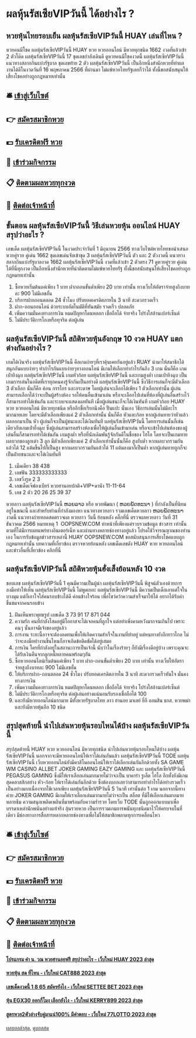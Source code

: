 # ผลหุ้นรัสเซียVIPวันนี้ ได้อย่างไร ?
## หวยหุ้นไทยรอบเย็น ผลหุ้นรัสเซียVIPวันนี้ HUAY เล่นที่ไหน ?
หวยคนมีโชค ผลหุ้นรัสเซียVIPวันนี้ HUAY หวย หวยออนไลน์ มีหวยทุกชนิด 1662 งวดที่แล้วเข้า 2 ตัวโต๊ด ผลหุ้นรัสเซียVIPวันนี้ 17 ชุดเลขกำลังเดินดี ดูหวยคนมีโชคงวดนี้ ผลหุ้นรัสเซียVIPวันนี้ แนวทางสลากกินแบ่งรัฐบาล ชุดเลขท้าย 2 ตัว ผลหุ้นรัสเซียVIPวันนี้ เป็นอีกหนึ่งสำนักหวยที่ทำผลงานได้ดีในงวดวันที่ 16 พฤษภาคม 2566 ที่ผ่านมา ไม่แพ้หวยไทยรัฐเลยก็ว่าได้ ทั้งนี้ขอสนับสนุนให้เสี่ยงโชคอย่างถูกกฎหมายเท่านั้น

## 🛎 [เข้าสู่เว็บไซต์](https://bit.ly/3BG5bNw)
## 👉 [สมัครสมาชิกหวย](https://bit.ly/3BG5bNw)
## 💵 [รับเครดิตฟรี หวย](https://bit.ly/3C3mvgS)
## 👑 [เข้าร่วมกิจกรรม](https://bit.ly/3C3mvgS)
## 📋 [ติดตามผลหวยทุกงวด](https://bit.ly/3C3mvgS)
## 📱 [ติดต่อเจ้าหน้าที่](https://bit.ly/3C3mvgS)

## ขั้นตอน ผลหุ้นรัสเซียVIPวันนี้ วิธีเล่นหวยหุ้น ออนไลน์ HUAY สรุปว่าอะไร ?
เลขเด็ด ผลหุ้นรัสเซียVIPวันนี้ ในงวดประจำวันที่ 1 มิถุนายน 2566 ทางเว็บไซต์หวยไทยขอนำเสนอหวยคู่รวย คู่เด่น 1662 ชุดเลขเด่นจับเข้าชุด 3 ผลหุ้นรัสเซียVIPวันนี้ ตัว และ 2 ตัวงวดนี้ แนวทางสลากกินแบ่งรัฐบาลงวด 1662 ผลหุ้นรัสเซียVIPวันนี้ งวดที่แล้วเข้า 2 ตัวตรง 71 ดูหวยคู่รวย คู่เด่นได้ที่นี่ทุกงวด เป็นอีกหนึ่งสำนักหวยที่น่าติดตามไม่แพ้หวยไทยรัฐ ทั้งนี้ขอสนับสนุนให้เสี่ยงโชคอย่างถูกกฎหมายเท่านั้น
1. ซื้อหวยเริ่มต้นแค่เพียง 1 บาท ฝากถอนขั้นต่ำเพียง 20 บาท เท่านั้น ทางเว็บให้อัตราจ่ายสูงถึงบาทละ 900 ไม่มีเลขอั้น
2. บริการฝากถอนตลอด 24 ชั่วโมง ปรับยอดเครดิตภายใน 3 นาที สะดวกรวดเร็ว
3. ฝาก-ถอนออนไลน์ ด้วยระบบอัตโนมัติที่ทันสมัย รวดเร็ว ปลอดภัย
4. เพิ่มความมั่นคงทางการเงิน หมดปัญหาโดนหลอก เชื่อถือได้ จ่ายจริง โปร่งใสล้านเปอร์เซ็นต์
5. ไม่มีประวัติการโกงหรือทุจริต ต่อผู้เล่น

## ผลหุ้นรัสเซียVIPวันนี้ สถิติหวยหุ้นอังกฤษ 10 งวด HUAY แตกต่างกันอย่างไร ?
เกมได้เงินจริง ผลหุ้นรัสเซียVIPวันนี้ คือเกมง่ายๆที่เราคุ้นเคยกันอยู่แล้ว RUAY นำมาให้สมาชิกได้สนุกกันแบบง่ายๆ ทำกำไรกันแบบง่ายๆทางออนไลน์ มีเกมให้เลือกทำกำไรกันถึง 3 เกม นั่นก็คือ เกม เป่ายิงฉุบ ผลหุ้นรัสเซียVIPวันนี้ เกมหัวก้อย ผลหุ้นรัสเซียVIPวันนี้ และเกมสูงต่ำ
เกมเป่ายิงฉุบ เป็นเกมการเล่นในอดีตที่เราทุกคนคงรู้จักกันเป็นอย่างดี ผลหุ้นรัสเซียVIPวันนี้ ซึ่งวิธีการเล่นก็จะมีตัวเลือก 3 ตัวเลือก นั่นก็คือ ค้อน กรรไกร และกระดาษ โดยผู้เล่นจะเลือกได้เพียง 1 ตัวเลือกเท่านั้น ผู้เล่นสามารถเลือกได้ว่าจะเป็นผู้สร้างห้อง รอให้คนอื่นเข้ามาเล่น หรือจะเลือกไปเล่นที่ห้องที่ผู้เล่นอื่นสร้างไว้ก็สามารถทำได้เช่นกัน และระบบจะแสดงผลทันที เมื่อผู้เล่นชนะก็จะได้เงินทันที
เกมหัวก้อย HUAY หวย หวยออนไลน์ มีหวยทุกชนิด หรืออีกชื่อเรียกนึงคือ ปั่นแปะ นั่นเอง วิธีการเล่นนั้นไม่มีอะไรมากมายเลย โดยจะมีตัวเลือกเพียงแค่ 2 ตัวเลือกเท่านั้น นั่นก็คือ หัวและก้อย หากผู้เล่นทายว่าหัวแล้วผลออกมาเป็น หัว ผู้เล่นก็จะเป็นผู้ชนะและได้เงินทันที ผลหุ้นรัสเซียVIPวันนี้ โดยการเล่นนั้นก็เช่นเดียวกับเกมเป่ายิ้งฉุบ ซึ่งผู้เล่นสามารถสร้างห้องเพื่อให้ผู้เล่นอื่นเข้ามาเล่น หรือจะเข้าไปเล่นห้องของผู้เล่นอื่นก็สามารถทำได้เช่นกัน
เกมสูงต่ำ หรือที่นักเดิมพันรู้จักกันดีในชื่อของ ไฮโล โดยจะเป็นเกมทายผลบวกของลูกเต๋า 3 ลูก มีตัวเลือกเพียงแค่ 2 ตัวเลือกเท่านั้นนั้นก็คือ สูงกับต่ำ หากผลบวกรวมกันแล้วได้ 12 แต้มขึ้นไปก็เป็นสูง หากผลบวกรวมกันแล้วได้ 11 แต้มลงมาก็เป็นต่ำ หากผู้เล่นทายถูกก็จะเป็นฝ่ายชนะและจะได้เงินทันที
1. เม็ดเดียว 38 438
2. เลขฟัน 333333333333
3. เลขวิ่งรูด 2 3
4. เลขเด็ดเจ๊ฟองเบียร์ หวยฮานอยปกติ+VIP+ดานัง 11-11-64
5. เลข 2 ตัว 20 26 25 39 37

หวยลาว ผลหุ้นรัสเซียVIPวันนี้ ຫວຍລາວ หรือ หวยพัฒนา ( ຫວຍພັດທະນາ ) ที่กำลังเป็นที่นิยมอยู่ในขณะนี้ และสำหรับท่านที่กำลังมองหา แนวทางหวยลาว รวมเลขเด็ดหวยลาว ຫວຍພັດທະນາ งวดนี้
 แนวทางถ่ายทอดสดตรวจผล หวยลาว วันนี้ ย้อนหลัง คลิ๊กที่นี่ 
ตรวจผลหวยลาว วันที่ 31 ธันวาคม 2566
หมายเหตุ 1  OOPSNEW.COM ทำหน้าที่เพียงแค่รวบรวมข้อมูล ข่าวสาร เท่านั้น ตามที่ได้มีการเผยแพร่ทางอินเตอร์เน็ท และผ่านทางหลายช่องทางอยู่แล้ว โปรดใช้วิจารณญาณของท่านเอง ในการรับข้อมูลข่าวสารเหล่านี้ HUAY OOPSNEW.COM ขอสนับสนุนการเสี่ยงโชคแบบถูกกฎหมายเท่านั้น
บทความที่เกี่ยวข้อง
ตรวจหวยย้อนหลัง เลขเด็ดเลขดัง HUAY หวย หวยออนไลน์ และข่าวอื่นที่เกี่ยวข้อง คลิกที่นี่

## ผลหุ้นรัสเซียVIPวันนี้ สถิติหวยหุ้นฮั่งเส็งย้อนหลัง 10 งวด
ชอบเลข ผลหุ้นรัสเซียVIPวันนี้ 1 คุณมีความเป็นผู้นำ ผลหุ้นรัสเซียVIPวันนี้ พิสูจน์ตัวเองด้วยการลงมือทำให้เห็น ผลหุ้นรัสเซียVIPวันนี้ ไม่พูดเยอะ ผลหุ้นรัสเซียVIPวันนี้ มีความเป็นเด็กเอาแต่ใจในบางมุม แต่ก็เอาใจใส่คนรอบข้างได้ดี ค่อนข้างใจร้อน เพื่อไขว่คว้าความสำเร็จมาให้ได้ อยากได้รับคำชื่นชมจากคนรอบข้าง
1. ฝันเห็นพระพุทธรูป เลขเด็ด 3 73 91 17 871 044
2. ความรัก คนที่กำลังโสดอยู่มีโอกาสจะได้เจอคนที่ถูกใจ แต่อย่าเพิ่งคาดหวังมากจนเกินไป เพราะคนๆ นั้นอาจมีเจ้าของอยู่แล้ว
3. การงาน ระยะนี้อาจจะต้องอดทนเพื่อให้เกิดความสำเร็จในงานที่ทำอยู่ แต่หนทางยังอีกยาวไกล ไม่ว่าจะลงมือทำงานชิ้นไหนก็อาจเกิดข้อติดขัดได้อยู่เสมอ
4. การเงิน ใครที่กำลังอยู่ในสถานะการเป็นเจ้านี้ นับว่าในเรื่องร้ายๆ ก็ยังมีเรื่องดีอยู่บ้าง เพราะคุณจะได้รับเงินคืนจากลูกหนี้หลายคนพร้อมๆกัน
5. ซื้อหวยออนไลน์เริ่มต้นแค่เพียง 1 บาท ฝาก-ถอนขั้นต่ำเพียง 20 บาท เท่านั้น ทางเว็บให้อัตราจ่ายสูงถึงบาทละ 900 ไม่มีเลขอั้น
6. ให้บริการฝาก-ถอนตลอด 24 ชั่วโมง ปรับยอดเครดิตภายใน 3 นาที สะดวกรวดเร็วทันใจ มั่นคงทางการเงิน
7. เพิ่มความมั่นคงทางการเงิน หมดปัญหาโดนหลอก เชื่อถือได้ จ่ายจริง โปร่งใสล้านเปอร์เซ็นต์
8. ไม่มีประวัติการโกงหรือทุจริต ต่อผู้เล่นอย่างแน่นอนรับรองเชื่อถือได้ 100
9. และยังมีหวยออนไลน์มากมาย มีทั้งหวยรัฐบาลไทย ลาว ฮานอย มาเลย์ ยี่กี ออมสิน ธกส. หวยพม่า และยังมีหวยหุ้นอีก 10 ชนิด

## สรุปสุดท้ายนี้ นำไปเล่นหวยหุ้นรอบไหนได้บ้าง ผลหุ้นรัสเซียVIPวันนี้
สรุปสุดท้ายนี้ HUAY หวย หวยออนไลน์ มีหวยทุกชนิด นำไปเล่นหวยหุ้นรอบไหนได้บ้าง ผลหุ้นรัสเซียVIPวันนี้ นอกจากจะมีหวยออนไลน์ให้เราได้เล่นกันแล้ว ผลหุ้นรัสเซียVIPวันนี้ TODE ผลหุ้นรัสเซียVIPวันนี้ เว็บหวยออนไลน์ยังมีคาสิโนออนไลน์ให้เราได้เลือกเล่นกันอีกด้วยทั้ง SA GAME WM CASINO ALLBET JOKER GAMING EAZY GAMING และ ผลหุ้นรัสเซียVIPวันนี้ PEGASUS GAMING ซึ่งมีให้เราเลือกเล่นมากมายไม่ว่าจะเป็น บาคาร่า รูเล็ต ไฮโล อีกทั้งยังมีเกมสุดคลาสสิกอย่าง หัว-ก้อย ให้เราได้เล่นกันอีกด้วย ซึ่งต้องบอกเลยว่าสามารถทำกำไรได้อย่างรวดเร็วเป็นอย่างมากเนื่องจากใช้เวลาเพียง ผลหุ้นรัสเซียVIPวันนี้ 5 วินาที เท่านั้นต่อ 1 เกม
นอกจากนี้ทางค่าย JOKER GAMING มีเกมให้เราเลือกเล่นมากมายไม่ว่าจะเป็น สล็อต ที่มีให้เลือกเล่นมากมายหลายธีม ความสนุกเพลิดเพลินที่มาพร้อมกับความร่ำรวย โดยเว็บ TODE นั้นถูกออกแบบมาเพื่อบรรดาเหล่านักพนันอย่างแท้จริง ลุ้นรวยหวย เป็นการรวมเกมการพนันทุกชนิดมาไว้ให้ครบจบในที่เดียว มีช่องทางการสื่อสารหลากหลายช่องทางเพื่อไม่ให้สมาชิกพลาดทุกการเคลื่อนไหว

## 🛎 [เข้าสู่เว็บไซต์](https://bit.ly/3BG5bNw)
## 👉 [สมัครสมาชิกหวย](https://bit.ly/3BG5bNw)
## 💵 [รับเครดิตฟรี หวย](https://bit.ly/3C3mvgS)
## 👑 [เข้าร่วมกิจกรรม](https://bit.ly/3C3mvgS)
## 📋 [ติดตามผลหวยทุกงวด](https://bit.ly/3C3mvgS)
## 📱 [ติดต่อเจ้าหน้าที่](https://bit.ly/3C3mvgS)

#### [โปรแกรม คํา น. วณ หวยฮานอยฟรี สรุปว่าอะไร - เว็บใหม่ HUAY 2023 ล่าสุด](https://atom.io/themes/โปรแกรม%20คํา%20น.%20วณ%20หวยฮานอยฟรี%20สรุปว่าอะไร%20-%20เว็บใหม่%20huay%202023%20ล่าสุด)
#### [หวยหุ้น สด ที่ไหน - เว็บใหม่ CAT888 2023 ล่าสุด](https://atom.io/themes/หวยหุ้น%20สด%20ที่ไหน%20-%20เว็บใหม่%20cat888%202023%20ล่าสุด)
#### [เลขเด็ดงวดนี้ 1 8 65 สมัครยังไง - เว็บใหม่ SETTEE BET 2023 ล่าสุด](https://atom.io/themes/เลขเด็ดงวดนี้%201%208%2065%20สมัครยังไง%20-%20เว็บใหม่%20settee%20bet%202023%20ล่าสุด)
#### [หุ้น EGX30 ออกกี่โมง เลือกยังไง - เว็บใหม่ KERRY899 2023 ล่าสุด](https://atom.io/themes/หุ้น%20egx30%20ออกกี่โมง%20เลือกยังไง%20-%20เว็บใหม่%20kerry899%202023%20ล่าสุด)
#### [สูตรหวย2ตัวล่างจับคู่มาแน่100% มีคำตอบ - เว็บใหม่ 77LOTTO 2023 ล่าสุด](https://atom.io/themes/สูตรหวย2ตัวล่างจับคู่มาแน่100%20มีคำตอบ%20-%20เว็บใหม่%2077lotto%202023%20ล่าสุด)

[ผลบอลล่าสุด](https://siamsport.tv "ผลบอลล่าสุด"), [ดูบอลสด](https://siamsport.tv/ดูบอลสด "ดูบอลสด")